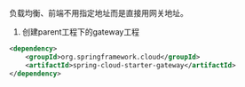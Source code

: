 
负载均衡、前端不用指定地址而是直接用网关地址。

1. 创建parent工程下的gateway工程
```xml
<dependency>
    <groupId>org.springframework.cloud</groupId>
    <artifactId>spring-cloud-starter-gateway</artifactId>
</dependency>
```